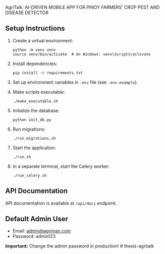AgriTalk: AI-DRIVEN MOBILE APP FOR  PINOY FARMERS' CROP PEST AND DISEASE DETECTOR

## Setup Instructions

1. Create a virtual environment:
   ```
   python -m venv venv
   source venv/bin/activate  # On Windows: venv\Scripts\activate
   ```

2. Install dependencies:
   ```
   pip install -r requirements.txt
   ```

3. Set up environment variables in `.env` file (see `.env.example`).

4. Make scripts executable:
   ```
   ./make_executable.sh
   ```

5. Initialize the database:
   ```
   python init_db.py
   ```

6. Run migrations:
   ```
   ./run_migrations.sh
   ```

7. Start the application:
   ```
   ./run.sh
   ```

8. In a separate terminal, start the Celery worker:
   ```
   ./run_celery.sh
   ```

## API Documentation

API documentation is available at `/api/docs` endpoint.

## Default Admin User

- Email: admin@agriman.com
- Password: admin123

**Important:** Change the admin password in production! # thesis-agritalk
